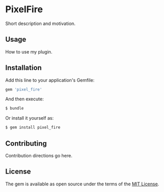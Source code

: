 # PixelFire
Short description and motivation.

## Usage
How to use my plugin.

## Installation
Add this line to your application's Gemfile:

```ruby
gem 'pixel_fire'
```

And then execute:
```bash
$ bundle
```

Or install it yourself as:
```bash
$ gem install pixel_fire
```

## Contributing
Contribution directions go here.

## License
The gem is available as open source under the terms of the [MIT License](http://opensource.org/licenses/MIT).
